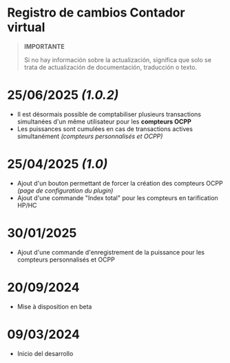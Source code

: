 # Registro de cambios Contador virtual

>**IMPORTANTE**
>
>Si no hay información sobre la actualización, significa que solo se trata de actualización de documentación, traducción o texto.

# 25/06/2025 ***(1.0.2)***

- Il est désormais possible de comptabiliser plusieurs transactions simultanées d'un même utilisateur pour les **compteurs OCPP**
- Les puissances sont cumulées en cas de transactions actives simultanément *(compteurs personnalisés et OCPP)*

# 25/04/2025 ***(1.0)***

- Ajout d'un bouton permettant de forcer la création des compteurs OCPP *(page de configuration du plugin)*
- Ajout d'une commande "Index total" pour les compteurs en tarification HP/HC

# 30/01/2025

- Ajout d'une commande d'enregistrement de la puissance pour les compteurs personnalisés et OCPP

# 20/09/2024

- Mise à disposition en beta

# 09/03/2024

- Inicio del desarrollo
